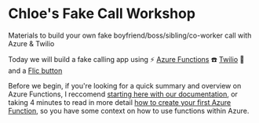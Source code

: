 # Chloe's Fake Call Workshop
Materials to build your own fake boyfriend/boss/sibling/co-worker call with Azure &amp; Twilio

Today we will build a fake calling app using
⚡ [Azure Functions](https://azure.microsoft.com/en-us/services/functions/?WT.mc_id=github-workshop-chcondon)
☎️ [Twilio](https://www.twilio.com/)
🔘 and a [Flic button](http://flic.io/shop/flic-1pack?aff=10)

Before we begin, if you're looking for a quick summary and overview on Azure Functions, I reccomend [starting here with our documentation](https://docs.microsoft.com/en-us/azure/azure-functions/?WT.mc_id=github-workshop-chcondon), or taking 4 minutes to read in more detail [how to create your first Azure Function](https://docs.microsoft.com/en-us/azure/azure-functions/functions-create-first-azure-function?WT.mc_id=devto-blog-chcondon), so you have some context on how to use functions within Azure.



